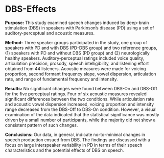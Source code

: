 # DBS-Effects
**Purpose:** This study examined speech changes induced by deep-brain stimulation (DBS) in speakers with Parkinson’s disease (PD) using a set of auditory-perceptual and acoustic measures.

**Method:** Three speaker groups participated in the study, one group of speakers with PD and with DBS (PD-DBS group) and two reference groups, (1) speakers with PD and without DBS (PD group) and (2) neurologically healthy speakers. Auditory-perceptual ratings included voice quality, articulation precision, prosody, speech intelligibility, and listening effort obtained from 44 listeners. Acoustic measures were made for voicing proportion, second formant frequency slope, vowel dispersion, articulation rate, and range of fundamental frequency and intensity. 

**Results:** No significant changes were found between DBS-On and DBS-Off for the five perceptual ratings. Four of six acoustic measures revealed significant differences between the two conditions. While articulation rate and acoustic vowel dispersion increased, voicing proportion and intensity range decreased from the DBS-Off to DBS-On condition. However, a visual examination of the data indicated that the statistical significance was mostly driven by a small number of participants, while the majority did not show a consistent pattern of such changes. 

**Conclusions:** Our data, in general, indicate no-to-minimal changes in speech production ensued from DBS. The findings are discussed with a focus on large interspeaker variability in PD in terms of their speech characteristics and the potential effects of DBS on speech. 
